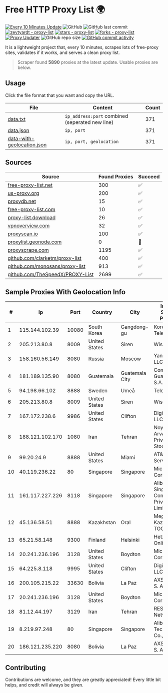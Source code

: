 
# Free HTTP Proxy List 🌍

[![Every 10 Minutes Update](https://github.com/mertguvencli/http-proxy-list/actions/workflows/main.yml/badge.svg?branch=main)](https://github.com/mertguvencli/http-proxy-list/actions/workflows/main.yml)
![GitHub](https://img.shields.io/github/license/mertguvencli/http-proxy-list)
![GitHub last commit](https://img.shields.io/github/last-commit/mertguvencli/http-proxy-list)
[![zevtyardt - proxy-list](https://img.shields.io/static/v1?label=zevtyardt&message=proxy-list&color=blue&logo=github)](https://github.com/zevtyardt/proxy-list "Go to GitHub repo")
[![stars - proxy-list](https://img.shields.io/github/stars/zevtyardt/proxy-list?style=social)](https://github.com/zevtyardt/proxy-list)
[![forks - proxy-list](https://img.shields.io/github/forks/zevtyardt/proxy-list?style=social)](https://github.com/zevtyardt/proxy-list)
[![Proxy Updater](https://github.com/zevtyardt/proxy-list/workflows/Proxy%20Updater/badge.svg)](https://github.com/zevtyardt/proxy-list/actions?query=workflow:"Proxy+Updater")
![GitHub repo size](https://img.shields.io/github/repo-size/zevtyardt/proxy-list)
[![GitHub commit activity](https://img.shields.io/github/commit-activity/m/zevtyardt/proxy-list?logo=commits)](https://github.com/zevtyardt/proxy-list/commits/main)

It is a lightweight project that, every 10 minutes, scrapes lots of free-proxy sites, validates if it works, and serves a clean proxy list.

> Scraper found **5890** proxies at the latest update. Usable proxies are below.

## Usage

Click the file format that you want and copy the URL.

|File|Content|Count|
|----|-------|-----|
|[data.txt](https://raw.githubusercontent.com/mertguvencli/http-proxy-list/main/proxy-list/data.txt)|`ip_address:port` combined (seperated new line)|371|
|[data.json](https://raw.githubusercontent.com/mertguvencli/http-proxy-list/main/proxy-list/data.json)|`ip, port`|371|
|[data-with-geolocation.json](https://raw.githubusercontent.com/mertguvencli/http-proxy-list/main/proxy-list/data-with-geolocation.json)|`ip, port, geolocation`|371|

## Sources

|Source|Found Proxies|Succeed|
|------|-------------|-------|
|[free-proxy-list.net](https://free-proxy-list.net)|300|✅|
|[us-proxy.org](https://www.us-proxy.org)|200|✅|
|[proxydb.net](http://proxydb.net)|15|✅|
|[free-proxy-list.com](https://free-proxy-list.com/?page=&port=&type%5B%5D=http&type%5B%5D=https&up_time=0&search=Search)|10|✅|
|[proxy-list.download](https://www.proxy-list.download/HTTP)|26|✅|
|[vpnoverview.com](https://vpnoverview.com/privacy/anonymous-browsing/free-proxy-servers)|32|✅|
|[proxyscan.io](https://www.proxyscan.io)|100|✅|
|[proxylist.geonode.com](https://proxylist.geonode.com/api/proxy-list?limit=300&page=1&sort_by=lastChecked&sort_type=desc&protocols=http,https)|0|🚫|
|[proxyscrape.com](https://api.proxyscrape.com/v2/?request=displayproxies&protocol=http&timeout=10000&country=all&ssl=all&anonymity=all)|1195|✅|
|[github.com/clarketm/proxy-list](https://raw.githubusercontent.com/clarketm/proxy-list/master/proxy-list-raw.txt)|400|✅|
|[github.com/monosans/proxy-list](https://raw.githubusercontent.com/monosans/proxy-list/main/proxies/http.txt)|913|✅|
|[github.com/TheSpeedX/PROXY-List](https://raw.githubusercontent.com/TheSpeedX/PROXY-List/master/http.txt)|2699|✅|


## Sample Proxies With Geolocation Info

|#|Ip|Port|Country|City|Internet Service Provider|
|-|--|----|-------|----|-------------------------|
|1|115.144.102.39|10080|South Korea|Gangdong-gu|Korea Telecom|
|2|205.213.80.8|8009|United States|Siren|WiscNet|
|3|158.160.56.149|8080|Russia|Moscow|Yandex.Cloud LLC|
|4|181.189.135.90|8080|Guatemala|Guatemala City|Comcel Guatemala S.A.|
|5|94.198.66.102|8888|Sweden|Umeå|Telecom3|
|6|205.213.80.8|8009|United States|Siren|WiscNet|
|7|167.172.238.6|9986|United States|Clifton|DigitalOcean, LLC|
|8|188.121.102.170|1080|Iran|Tehran|Noyan Abr Arvan Co. ( Private Joint Stock)|
|9|99.20.24.9|8888|United States|Miami|AT&T Services, Inc.|
|10|40.119.236.22|80|Singapore|Singapore|Microsoft Corporation|
|11|161.117.227.226|8118|Singapore|Singapore|Alibaba.com Singapore E-Commerce Private Limited|
|12|45.136.58.51|8888|Kazakhstan|Oral|Megahost Kazakhstan TOO|
|13|65.21.58.148|9300|Finland|Helsinki|Hetzner Online GmbH|
|14|20.241.236.196|3128|United States|Boydton|Microsoft Corporation|
|15|64.225.8.118|9995|United States|Clifton|DigitalOcean, LLC|
|16|200.105.215.22|33630|Bolivia|La Paz|AXS Bolivia S. A.|
|17|20.241.236.196|3128|United States|Boydton|Microsoft Corporation|
|18|81.12.44.197|3129|Iran|Tehran|RESPINA Networks|
|19|8.219.97.248|80|Singapore|Singapore|Alibaba (US) Technology Co., Ltd.|
|20|186.121.235.220|8080|Bolivia|La Paz|AXS Bolivia S. A.|



## Contributing

Contributions are welcome, and they are greatly appreciated! Every
little bit helps, and credit will always be given.

